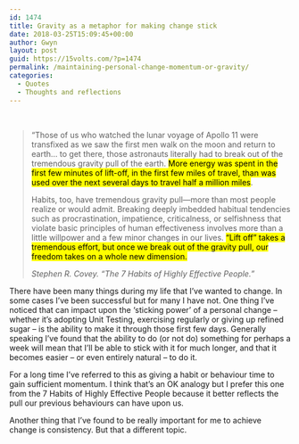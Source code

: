 ```yaml
---
id: 1474
title: Gravity as a metaphor for making change stick
date: 2018-03-25T15:09:45+00:00
author: Gwyn
layout: post
guid: https://15volts.com/?p=1474
permalink: /maintaining-personal-change-momentum-or-gravity/
categories:
  - Quotes
  - Thoughts and reflections
---
```

&nbsp;

> “Those of us who watched the lunar voyage of Apollo 11 were transfixed as we saw the first men walk on the moon and return to earth&#8230; to get there, those astronauts literally had to break out of the tremendous gravity pull of the earth. <mark>More energy was spent in the first few minutes of lift-off, in the first few miles of travel, than was used over the next several days to travel half a million miles</mark>.
> 
> Habits, too, have tremendous gravity pull—more than most people realize or would admit. Breaking deeply imbedded habitual tendencies such as procrastination, impatience, criticalness, or selfishness that violate basic principles of human effectiveness involves more than a little willpower and a few minor changes in our lives. <mark>“Lift off” takes a tremendous effort, but once we break out of the gravity pull, our freedom takes on a whole new dimension.</mark>
> 
> <cite>Stephen R. Covey. “The 7 Habits of Highly Effective People.”</cite>

There have been many things during my life that I&#8217;ve wanted to change. In some cases I&#8217;ve been successful but for many I have not. One thing I&#8217;ve noticed that can impact upon the &#8216;sticking power&#8217; of a personal change &#8211; whether it&#8217;s adopting Unit Testing, exercising regularly or giving up refined sugar &#8211; is the ability to make it through those first few days. Generally speaking I&#8217;ve found that the ability to do (or not do) something for perhaps a week will mean that I&#8217;ll be able to stick with it for much longer, and that it becomes easier &#8211; or even entirely natural &#8211; to do it.

For a long time I&#8217;ve referred to this as giving a habit or behaviour time to gain sufficient momentum. I think that&#8217;s an OK analogy but I prefer this one from the 7 Habits of Highly Effective People because it better reflects the pull our previous behaviours can have upon us.

Another thing that I&#8217;ve found to be really important for me to achieve change is consistency. But that a different topic.